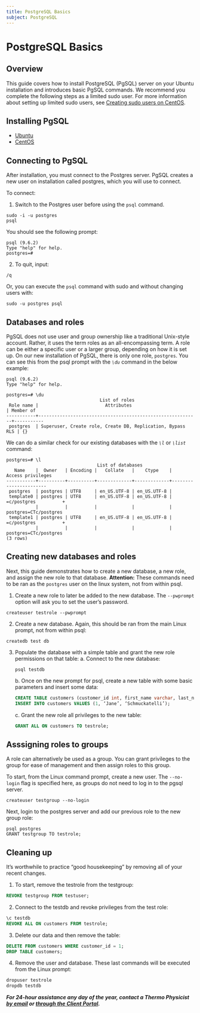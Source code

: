 ```yaml
---
title: PostgreSQL Basics
subject: PostgreSQL
---
```


# PostgreSQL Basics
## Overview
This guide covers how to install PostgreSQL (PgSQL) server on your Ubuntu installation and introduces basic PgSQL commands. We recommend you complete the following steps as a limited sudo user. For more information about setting up limited sudo users, see [Creating sudo users on CentOS](https://www.thermo.io/how-to/security/creating-sudo-users).

## Installing PgSQL
- [Ubuntu](https://www.thermo.io/how-to/databases/installing-pgsql-on-ubuntu)
- [CentOS](https://www.thermo.io/how-to/databases/installing-pgsql-on-centos)

## Connecting to PgSQL
After installation, you must connect to the Postgres server. PgSQL creates a new user on installation called postgres, which you will use to connect.

To connect:

1. Switch to the Postgres user before using the `psql` command.
```shell
sudo -i -u postgres
psql
```
You should see the following prompt:
```shell
psql (9.6.2)
Type "help" for help.
postgres=#
```
2. To quit, input:
```shell
/q
```
Or, you can execute the `psql` command with sudo and without changing users with:
```shell
sudo -u postgres psql
```

## Databases and roles
PgSQL does not use user and group ownership like a traditional Unix-style account. Rather, it uses the term roles as an all-encompassing term. A role can be either a specific user or a larger group, depending on how it is set up. On our new installation of PgSQL, there is only one role, `postgres`. You can see this from the psql prompt with the *`\du`* command in the below example:
```shell
psql (9.6.2)
Type "help" for help.

postgres=# \du
                                   List of roles
 Role name |                         Attributes                         | Member of
-----------+------------------------------------------------------------+-----------
 postgres  | Superuser, Create role, Create DB, Replication, Bypass RLS | {}
```
We can do a similar check for our existing databases with the *`\l`* or *`\list`* command:
```shell
postgres=# \l
                                  List of databases
   Name    |  Owner   | Encoding |   Collate   |    Ctype    |   Access privileges   
-----------+----------+----------+-------------+-------------+-----------------------
 postgres  | postgres | UTF8     | en_US.UTF-8 | en_US.UTF-8 |
 template0 | postgres | UTF8     | en_US.UTF-8 | en_US.UTF-8 | =c/postgres          +
           |          |          |             |             | postgres=CTc/postgres
 template1 | postgres | UTF8     | en_US.UTF-8 | en_US.UTF-8 | =c/postgres          +
           |          |          |             |             | postgres=CTc/postgres
(3 rows)
```

## Creating new databases and roles
Next, this guide demonstrates how to create a new database, a new role, and assign the new role to that database.
**Attention:** These commands need to be ran as the `postgres` user on the linux system, not from within psql.
1. Create a new role to later be added to the new database. The `--pwprompt` option will ask you to set the user’s password.
```shell
createuser testrole --pwprompt
```
2. Create a new database. Again, this should be ran from the main Linux prompt, not from within psql:
```shell
createdb test db
```
3. Populate the database with a simple table and grant the new role permissions on that table:
   a. Connect to the new database:
   ```shell
   psql testdb
   ```
   b. Once on the new prompt for psql, create a new table with some basic parameters and insert some data:
   ```sql
   CREATE TABLE customers (customer_id int, first_name varchar, last_name varchar);
   INSERT INTO customers VALUES (1, ‘Jane’, ‘Schmuckatelli’);
   ```
   c. Grant the new role all privileges to the new table:
   ```sql
   GRANT ALL ON customers TO testrole;
   ```
## Asssigning roles to groups
A role can alternatively be used as a group. You can grant privileges to the group for ease of management and then assign roles to this group.

To start, from the Linux command prompt, create a new user. The `--no-login` flag is specified here, as groups do not need to log in to the pgsql server.
```shell
createuser testgroup --no-login
```
Next, login to the postgres server and add our previous role to the new group role:
```shell
psql postgres
GRANT testgroup TO testrole;
```
## Cleaning up
It’s worthwhile to practice “good housekeeping” by removing all of your recent changes.
1. To start, remove the testrole from the testgroup:
```sql
REVOKE testgroup FROM testuser;
```
2. Connect to the testdb and revoke privileges from the test role:
```sql
\c testdb
REVOKE ALL ON customers FROM testrole;
```
3. Delete our data and then remove the table:
```sql
DELETE FROM customers WHERE customer_id = 1;
DROP TABLE customers;
```
4. Remove the user and database. These last commands will be executed from the Linux prompt:
```sql
dropuser testrole
dropdb testdb
```

**_For 24-hour assistance any day of the year, contact a Thermo Physicist [by email](mailto:physicists@thermo.io) or [through the Client Portal](https://core.thermo.io/login/)._**
